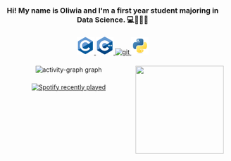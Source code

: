 <h3 align="center">Hi! My name is Oliwia and I'm a first year student majoring in Data Science. 💻👩‍🎓🌄 </h3>

###
<p align="center"> <a href="https://www.cprogramming.com/" target="_blank" rel="noreferrer"> <img src="https://raw.githubusercontent.com/devicons/devicon/master/icons/c/c-original.svg" alt="c" width="40" height="40"/> </a> <a href="https://www.w3schools.com/cpp/" target="_blank" rel="noreferrer"> <img src="https://raw.githubusercontent.com/devicons/devicon/master/icons/cplusplus/cplusplus-original.svg" alt="cplusplus" width="40" height="40"/> </a> <a href="https://git-scm.com/" target="_blank" rel="noreferrer"> <img src="https://www.vectorlogo.zone/logos/git-scm/git-scm-icon.svg" alt="git" width="40" height="40"/> </a> <a href="https://www.python.org" target="_blank" rel="noreferrer"> <img src="https://raw.githubusercontent.com/devicons/devicon/master/icons/python/python-original.svg" alt="python" width="40" height="40"/> </a> 
</p> 

###
<p
<div align="center">
  <img src="https://github-readme-activity-graph.vercel.app/graph?username=kaminskaoliwia&radius=03&theme=modern-lilac&area=true&order=5&hide_border=false&hide_title=false&custom_title=My%20contributions" height="250" alt="activity-graph graph"  />
</div>
<img align="right" width = "200" height = "200" src="https://github.com/user-attachments/assets/f787ca5d-ca71-43e6-8136-d77f12034c85">
</p>

###

<div align="center">
  <a href="https://open.spotify.com/user/kamen2">
    <img src="https://spotify-recently-played-readme.vercel.app/api?user=kamen2&count=5&unique=true" alt="Spotify recently played"  />
  </a>
</div>

###
